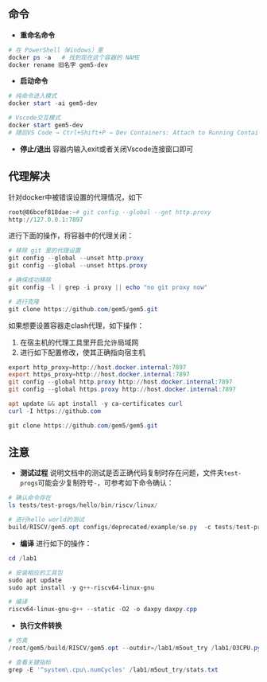 ## 命令

- **重命名命令**
```powershell
# 在 PowerShell（Windows）里
docker ps -a   # 找到现在这个容器的 NAME
docker rename 旧名字 gem5-dev
```

- **启动命令**
```powershell
# 纯命令进入模式
docker start -ai gem5-dev

# Vscode交互模式
docker start gem5-dev
# 随后VS Code → Ctrl+Shift+P → Dev Containers: Attach to Running Container... → 选 gem5-dev
``` 

- **停止/退出**
容器内输入exit或者关闭Vscode连接窗口即可

## 代理解决

针对docker中被错误设置的代理情况，如下
```powershell
root@86bcef818dae:~# git config --global --get http.proxy
http://127.0.0.1:7897
```
进行下面的操作，将容器中的代理关闭：
```powershell
# 移除 git 里的代理设置
git config --global --unset http.proxy
git config --global --unset https.proxy

# 确保成功移除
git config -l | grep -i proxy || echo "no git proxy now"

# 进行克隆
git clone https://github.com/gem5/gem5.git
```
如果想要设置容器走clash代理，如下操作：
1. 在宿主机的代理工具里开启允许局域网
2. 进行如下配置修改，使其正确指向宿主机
```powershell
export http_proxy=http://host.docker.internal:7897
export https_proxy=http://host.docker.internal:7897
git config --global http.proxy http://host.docker.internal:7897
git config --global https.proxy http://host.docker.internal:7897

apt update && apt install -y ca-certificates curl
curl -I https://github.com

git clone https://github.com/gem5/gem5.git
```

## 注意

- **测试过程**
说明文档中的测试是否正确代码复制时存在问题，文件夹`test-progs`可能会少复制符号`-`，可参考如下命令确认：
```powershell
# 确认命令存在
ls tests/test-progs/hello/bin/riscv/linux/

# 进行hello world的测试
build/RISCV/gem5.opt configs/deprecated/example/se.py  -c tests/test-progs/hello/bin/riscv/linux/hello
```


- **编译**
进行如下的操作：
```powershell
cd /lab1

# 安装相应的工具包
sudo apt update
sudo apt install -y g++-riscv64-linux-gnu

# 编译
riscv64-linux-gnu-g++ --static -O2 -o daxpy daxpy.cpp
```

- **执行文件转换**

```powershell
# 仿真
/root/gem5/build/RISCV/gem5.opt --outdir=/lab1/m5out_try /lab1/O3CPU.py -c /lab1/daxpy --num-phys-int-regs=256 --num-iq-entries=64 --num-rob-entries=192

# 查看关键指标
grep -E '^system\.cpu\.numCycles' /lab1/m5out_try/stats.txt
```

